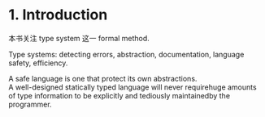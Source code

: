 # 1. Introduction

本书关注 type system 这一 formal method.

Type systems: detecting errors, abstraction, documentation, language safety, efficiency.

A safe language is one that protect its own abstractions.  
A well-designed statically typed language will never requirehuge amounts of type information to be explicitly and tediously maintainedby the programmer.